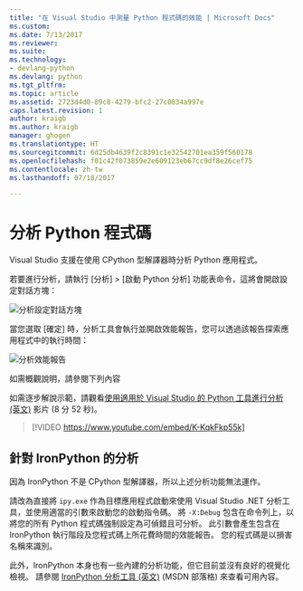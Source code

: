 ```yaml
---
title: "在 Visual Studio 中測量 Python 程式碼的效能 | Microsoft Docs"
ms.custom: 
ms.date: 7/13/2017
ms.reviewer: 
ms.suite: 
ms.technology:
- devlang-python
ms.devlang: python
ms.tgt_pltfrm: 
ms.topic: article
ms.assetid: 2723d4d0-89c8-4279-bfc2-27c0834a997e
caps.latest.revision: 1
author: kraigb
ms.author: kraigb
manager: ghogen
ms.translationtype: HT
ms.sourcegitcommit: 6d25db4639f2c8391c1e32542701ea359f560178
ms.openlocfilehash: f01c42f073859e2e609123eb67cc9df8e26cef75
ms.contentlocale: zh-tw
ms.lasthandoff: 07/18/2017

---
```


# <a name="profiling-python-code"></a>分析 Python 程式碼

Visual Studio 支援在使用 CPython 型解譯器時分析 Python 應用程式。

若要進行分析，請執行 [分析] > [啟動 Python 分析] 功能表命令，這將會開啟設定對話方塊：

![分析設定對話方塊](media/profiling-start.png)

當您選取 [確定] 時，分析工具會執行並開啟效能報告，您可以透過該報告探索應用程式中的執行時間：

![分析效能報告](media/profiling-results.png)

如需概觀說明，請參閱下列內容

如需逐步解說示範，請觀看[使用適用於 Visual Studio 的 Python 工具進行分析 (英文)](http://www.youtube.com/watch?v=K-KqkFkp55k) 影片 (8 分 52 秒)。

> [!VIDEO https://www.youtube.com/embed/K-KqkFkp55k]

## <a name="profiling-for-ironpython"></a>針對 IronPython 的分析

因為 IronPython 不是 CPython 型解譯器，所以上述分析功能無法運作。

請改為直接將 `ipy.exe` 作為目標應用程式啟動來使用 Visual Studio .NET 分析工具，並使用適當的引數來啟動您的啟動指令碼。 將 `-X:Debug` 包含在命令列上，以將您的所有 Python 程式碼強制設定為可偵錯且可分析。 此引數會產生包含在 IronPython 執行階段及您程式碼上所花費時間的效能報告。 您的程式碼是以損害名稱來識別。

此外，IronPython 本身也有一些內建的分析功能，但它目前並沒有良好的視覺化檢視。 請參閱 [IronPython 分析工具 (英文)](http://blogs.msdn.com/b/curth/archive/2009/03/29/an-ironpython-profiler.aspx) (MSDN 部落格) 來查看可用內容。
